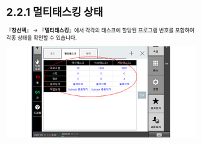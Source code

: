 ﻿# 2.2.1 멀티태스킹 상태

『**창선택**』 → 『**멀티태스킹**』에서 각각의 태스크에 할당된 프로그램 번호를 포함하여 각종 상태를 확인할 수 있습니다.

![ 그림 2‑4 멀티태스킹 모니터링 창](<../../_assets/image_6.png>)
